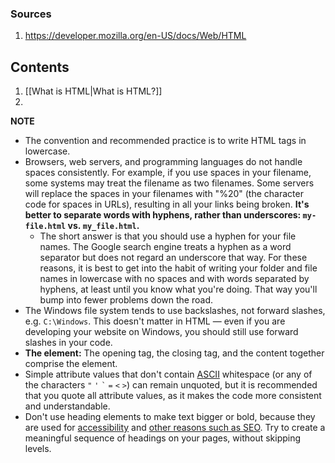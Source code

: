 ### Sources
1. https://developer.mozilla.org/en-US/docs/Web/HTML

## Contents
1. [[What is HTML|What is HTML?]]
2. 

**NOTE**
- The convention and recommended practice is to write HTML tags in lowercase.
- Browsers, web servers, and programming languages do not handle spaces consistently. For example, if you use spaces in your filename, some systems may treat the filename as two filenames. Some servers will replace the spaces in your filenames with "%20" (the character code for spaces in URLs), resulting in all your links being broken. **It's better to separate words with hyphens, rather than underscores: `my-file.html` vs. `my_file.html`.**
	- The short answer is that you should use a hyphen for your file names. The Google search engine treats a hyphen as a word separator but does not regard an underscore that way. For these reasons, it is best to get into the habit of writing your folder and file names in lowercase with no spaces and with words separated by hyphens, at least until you know what you're doing. That way you'll bump into fewer problems down the road.
- The Windows file system tends to use backslashes, not forward slashes, e.g. `C:\Windows`. This doesn't matter in HTML — even if you are developing your website on Windows, you should still use forward slashes in your code.
- **The element:** The opening tag, the closing tag, and the content together comprise the element.
- Simple attribute values that don't contain [ASCII](https://developer.mozilla.org/en-US/docs/Glossary/ASCII) whitespace (or any of the characters `"` `'` `` ` `` `=` `<` `>`) can remain unquoted, but it is recommended that you quote all attribute values, as it makes the code more consistent and understandable.
- Don't use heading elements to make text bigger or bold, because they are used for [accessibility](https://developer.mozilla.org/en-US/docs/Learn/Accessibility/HTML#text_content) and [other reasons such as SEO](https://developer.mozilla.org/en-US/docs/Learn/HTML/Introduction_to_HTML/HTML_text_fundamentals#why_do_we_need_structure). Try to create a meaningful sequence of headings on your pages, without skipping levels.
